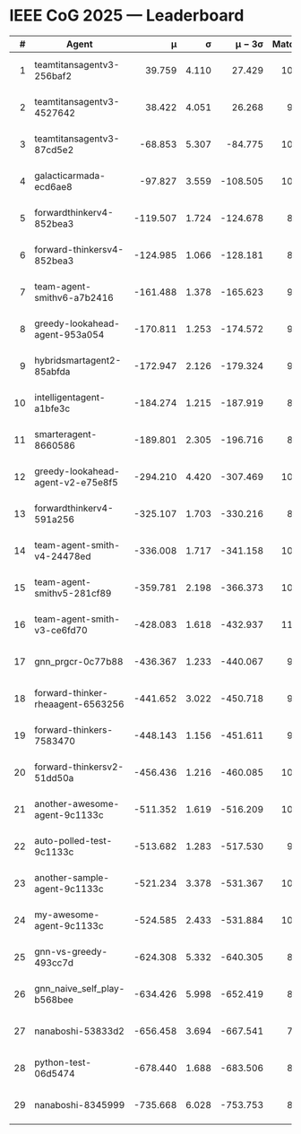 # IEEE CoG 2025 — Leaderboard

| # | Agent | μ | σ | μ − 3σ | Matches | Updated |
|---:|---|---:|---:|---:|---:|---|
| 1 | teamtitansagentv3-256baf2 | 39.759 | 4.110 | 27.429 | 10380 | 2025-08-21 00:17 |
| 2 | teamtitansagentv3-4527642 | 38.422 | 4.051 | 26.268 | 9674 | 2025-08-21 00:17 |
| 3 | teamtitansagentv3-87cd5e2 | -68.853 | 5.307 | -84.775 | 10886 | 2025-08-21 00:17 |
| 4 | galacticarmada-ecd6ae8 | -97.827 | 3.559 | -108.505 | 10040 | 2025-08-21 00:17 |
| 5 | forwardthinkerv4-852bea3 | -119.507 | 1.724 | -124.678 | 8049 | 2025-08-21 00:17 |
| 6 | forward-thinkersv4-852bea3 | -124.985 | 1.066 | -128.181 | 8215 | 2025-08-21 00:17 |
| 7 | team-agent-smithv6-a7b2416 | -161.488 | 1.378 | -165.623 | 9640 | 2025-08-21 00:17 |
| 8 | greedy-lookahead-agent-953a054 | -170.811 | 1.253 | -174.572 | 9950 | 2025-08-21 00:17 |
| 9 | hybridsmartagent2-85abfda | -172.947 | 2.126 | -179.324 | 9203 | 2025-08-21 00:17 |
| 10 | intelligentagent-a1bfe3c | -184.274 | 1.215 | -187.919 | 8518 | 2025-08-21 00:17 |
| 11 | smarteragent-8660586 | -189.801 | 2.305 | -196.716 | 8875 | 2025-08-21 00:17 |
| 12 | greedy-lookahead-agent-v2-e75e8f5 | -294.210 | 4.420 | -307.469 | 10130 | 2025-08-21 00:17 |
| 13 | forwardthinkerv4-591a256 | -325.107 | 1.703 | -330.216 | 8604 | 2025-08-21 00:17 |
| 14 | team-agent-smith-v4-24478ed | -336.008 | 1.717 | -341.158 | 10662 | 2025-08-21 00:17 |
| 15 | team-agent-smithv5-281cf89 | -359.781 | 2.198 | -366.373 | 10520 | 2025-08-21 00:17 |
| 16 | team-agent-smith-v3-ce6fd70 | -428.083 | 1.618 | -432.937 | 11162 | 2025-08-21 00:17 |
| 17 | gnn_prgcr-0c77b88 | -436.367 | 1.233 | -440.067 | 9170 | 2025-08-21 00:17 |
| 18 | forward-thinker-rheaagent-6563256 | -441.652 | 3.022 | -450.718 | 9664 | 2025-08-21 00:17 |
| 19 | forward-thinkers-7583470 | -448.143 | 1.156 | -451.611 | 9480 | 2025-08-21 00:17 |
| 20 | forward-thinkersv2-51dd50a | -456.436 | 1.216 | -460.085 | 10344 | 2025-08-21 00:17 |
| 21 | another-awesome-agent-9c1133c | -511.352 | 1.619 | -516.209 | 10940 | 2025-08-21 00:17 |
| 22 | auto-polled-test-9c1133c | -513.682 | 1.283 | -517.530 | 9620 | 2025-08-21 00:17 |
| 23 | another-sample-agent-9c1133c | -521.234 | 3.378 | -531.367 | 10100 | 2025-08-21 00:17 |
| 24 | my-awesome-agent-9c1133c | -524.585 | 2.433 | -531.884 | 10380 | 2025-08-21 00:17 |
| 25 | gnn-vs-greedy-493cc7d | -624.308 | 5.332 | -640.305 | 8060 | 2025-08-21 00:17 |
| 26 | gnn_naive_self_play-b568bee | -634.426 | 5.998 | -652.419 | 8500 | 2025-08-21 00:17 |
| 27 | nanaboshi-53833d2 | -656.458 | 3.694 | -667.541 | 7990 | 2025-08-21 00:17 |
| 28 | python-test-06d5474 | -678.440 | 1.688 | -683.506 | 8330 | 2025-08-21 00:17 |
| 29 | nanaboshi-8345999 | -735.668 | 6.028 | -753.753 | 8570 | 2025-08-21 00:17 |
